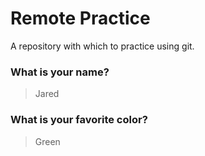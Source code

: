 # Remote Practice

A repository with which to practice using git.

### What is your name?

> Jared


### What is your favorite color?

> Green